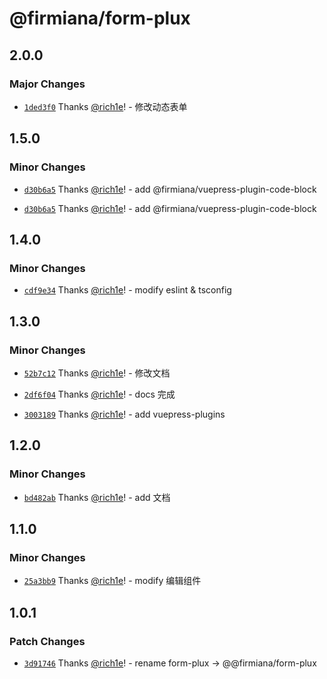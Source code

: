 # @firmiana/form-plux

## 2.0.0

### Major Changes

- [`1ded3f0`](https://github.com/rich1e/firmiana/commit/1ded3f070a77b9840e72add9f12c37621e59222d) Thanks [@rich1e](https://github.com/rich1e)! - 修改动态表单

## 1.5.0

### Minor Changes

- [`d30b6a5`](https://github.com/rich1e/firmiana/commit/d30b6a55f67dbd9560a9f3f8a88e56a303a633be) Thanks [@rich1e](https://github.com/rich1e)! - add @firmiana/vuepress-plugin-code-block

- [`d30b6a5`](https://github.com/rich1e/firmiana/commit/d30b6a55f67dbd9560a9f3f8a88e56a303a633be) Thanks [@rich1e](https://github.com/rich1e)! - add @firmiana/vuepress-plugin-code-block

## 1.4.0

### Minor Changes

- [`cdf9e34`](https://github.com/rich1e/firmiana/commit/cdf9e345f45d7bae13a731021ba36fd0a677c553) Thanks [@rich1e](https://github.com/rich1e)! - modify eslint & tsconfig

## 1.3.0

### Minor Changes

- [`52b7c12`](https://github.com/rich1e/firmiana/commit/52b7c12b02edadd33bd28e27ce0d108dcb50683b) Thanks [@rich1e](https://github.com/rich1e)! - 修改文档

- [`2df6f04`](https://github.com/rich1e/firmiana/commit/2df6f04dad2f7e552a85a99336f5f5ee5b146575) Thanks [@rich1e](https://github.com/rich1e)! - docs 完成

- [`3003189`](https://github.com/rich1e/firmiana/commit/3003189d09d2912c9f5219fa518a75e713e2aeaa) Thanks [@rich1e](https://github.com/rich1e)! - add vuepress-plugins

## 1.2.0

### Minor Changes

- [`bd482ab`](https://github.com/rich1e/firmiana/commit/bd482ab0111156d901056bc70b56ed80941bd1e7) Thanks [@rich1e](https://github.com/rich1e)! - add 文档

## 1.1.0

### Minor Changes

- [`25a3bb9`](https://github.com/rich1e/firmiana/commit/25a3bb995c27eb7f50bfc75d1a8c9e3d305f23d4) Thanks [@rich1e](https://github.com/rich1e)! - modify 编辑组件

## 1.0.1

### Patch Changes

- [`3d91746`](https://github.com/rich1e/firmiana/commit/3d917468cb98aa8db4ed2909b9f79ecd25e491e6) Thanks [@rich1e](https://github.com/rich1e)! - rename form-plux -> @@firmiana/form-plux
